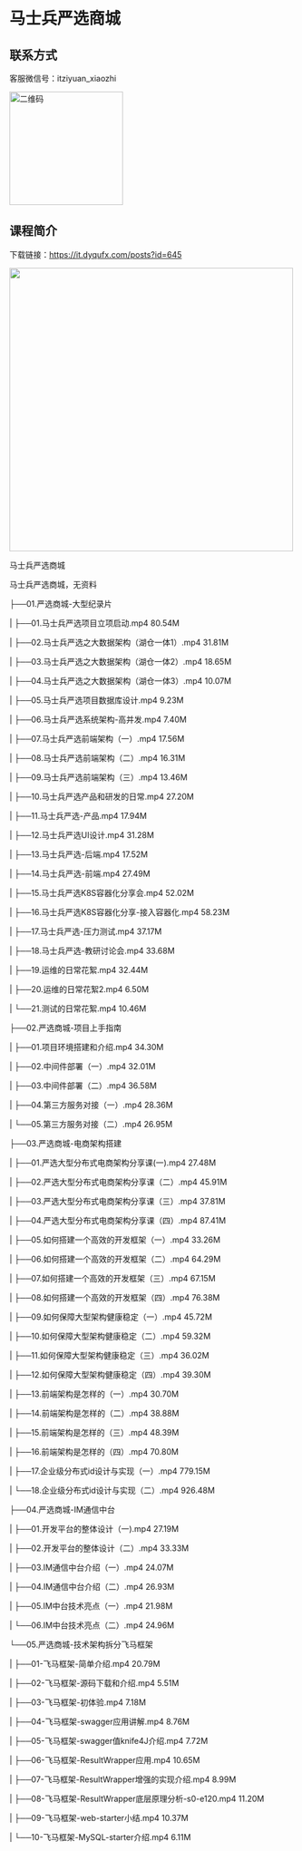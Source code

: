 # 马士兵严选商城

## 联系方式

客服微信号：itziyuan_xiaozhi

<img src="https://ziyuanyun.oss-cn-guangzhou.aliyuncs.com/common/20240614073449/666b82192834a.jpg" width="200" height="200" alt="二维码">

## 课程简介

下载链接：https://it.dyqufx.com/posts?id=645

<img src="https://ziyuanyun.oss-cn-guangzhou.aliyuncs.com/yun/20240515152150/6644628e7cb11.jpg" width="500" alt="">

  马士兵严选商城



 马士兵严选商城，无资料



 ├──01.严选商城-大型纪录片

 | ├──01.马士兵严选项目立项启动.mp4 80.54M

 | ├──02.马士兵严选之大数据架构（湖仓一体1）.mp4 31.81M

 | ├──03.马士兵严选之大数据架构（湖仓一体2）.mp4 18.65M

 | ├──04.马士兵严选之大数据架构（湖仓一体3）.mp4 10.07M

 | ├──05.马士兵严选项目数据库设计.mp4 9.23M

 | ├──06.马士兵严选系统架构-高并发.mp4 7.40M

 | ├──07.马士兵严选前端架构（一）.mp4 17.56M

 | ├──08.马士兵严选前端架构（二）.mp4 16.31M

 | ├──09.马士兵严选前端架构（三）.mp4 13.46M

 | ├──10.马士兵严选产品和研发的日常.mp4 27.20M

 | ├──11.马士兵严选-产品.mp4 17.94M

 | ├──12.马士兵严选UI设计.mp4 31.28M

 | ├──13.马士兵严选-后端.mp4 17.52M

 | ├──14.马士兵严选-前端.mp4 27.49M

 | ├──15.马士兵严选K8S容器化分享会.mp4 52.02M

 | ├──16.马士兵严选K8S容器化分享-接入容器化.mp4 58.23M

 | ├──17.马士兵严选-压力测试.mp4 37.17M

 | ├──18.马士兵严选-教研讨论会.mp4 33.68M

 | ├──19.运维的日常花絮.mp4 32.44M

 | ├──20.运维的日常花絮2.mp4 6.50M

 | └──21.测试的日常花絮.mp4 10.46M

 ├──02.严选商城-项目上手指南

 | ├──01.项目环境搭建和介绍.mp4 34.30M

 | ├──02.中间件部署（一）.mp4 32.01M

 | ├──03.中间件部署（二）.mp4 36.58M

 | ├──04.第三方服务对接（一）.mp4 28.36M

 | └──05.第三方服务对接（二）.mp4 26.95M

 ├──03.严选商城-电商架构搭建

 | ├──01.严选大型分布式电商架构分享课(一).mp4 27.48M

 | ├──02.严选大型分布式电商架构分享课（二）.mp4 45.91M

 | ├──03.严选大型分布式电商架构分享课（三）.mp4 37.81M

 | ├──04.严选大型分布式电商架构分享课（四）.mp4 87.41M

 | ├──05.如何搭建一个高效的开发框架（一）.mp4 33.26M

 | ├──06.如何搭建一个高效的开发框架（二）.mp4 64.29M

 | ├──07.如何搭建一个高效的开发框架（三）.mp4 67.15M

 | ├──08.如何搭建一个高效的开发框架（四）.mp4 76.38M

 | ├──09.如何保障大型架构健康稳定（一）.mp4 45.72M

 | ├──10.如何保障大型架构健康稳定（二）.mp4 59.32M

 | ├──11.如何保障大型架构健康稳定（三）.mp4 36.02M

 | ├──12.如何保障大型架构健康稳定（四）.mp4 39.30M

 | ├──13.前端架构是怎样的（一）.mp4 30.70M

 | ├──14.前端架构是怎样的（二）.mp4 38.88M

 | ├──15.前端架构是怎样的（三）.mp4 48.39M

 | ├──16.前端架构是怎样的（四）.mp4 70.80M

 | ├──17.企业级分布式id设计与实现（一）.mp4 779.15M

 | └──18.企业级分布式id设计与实现（二）.mp4 926.48M

 ├──04.严选商城-IM通信中台

 | ├──01.开发平台的整体设计（一).mp4 27.19M

 | ├──02.开发平台的整体设计（二）.mp4 33.33M

 | ├──03.IM通信中台介绍（一）.mp4 24.07M

 | ├──04.IM通信中台介绍（二）.mp4 26.93M

 | ├──05.IM中台技术亮点（一）.mp4 21.98M

 | └──06.IM中台技术亮点（二）.mp4 24.96M

 └──05.严选商城-技术架构拆分飞马框架

 | ├──01-飞马框架-简单介绍.mp4 20.79M

 | ├──02-飞马框架-源码下载和介绍.mp4 5.51M

 | ├──03-飞马框架-初体验.mp4 7.18M

 | ├──04-飞马框架-swagger应用讲解.mp4 8.76M

 | ├──05-飞马框架-swagger值knife4J介绍.mp4 7.72M

 | ├──06-飞马框架-ResultWrapper应用.mp4 10.65M

 | ├──07-飞马框架-ResultWrapper增强的实现介绍.mp4 8.99M

 | ├──08-飞马框架-ResultWrapper底层原理分析-s0-e120.mp4 11.20M

 | ├──09-飞马框架-web-starter小结.mp4 10.37M

 | └──10-飞马框架-MySQL-starter介绍.mp4 6.11M

  